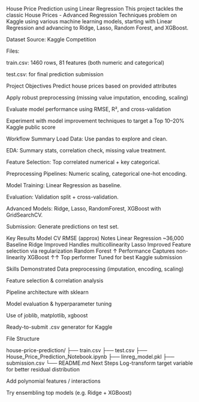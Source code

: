 House Price Prediction using Linear Regression
This project tackles the classic House Prices - Advanced Regression Techniques problem on Kaggle using various machine learning models, starting with Linear Regression and advancing to Ridge, Lasso, Random Forest, and XGBoost.

Dataset
Source: Kaggle Competition

Files:

train.csv: 1460 rows, 81 features (both numeric and categorical)

test.csv: for final prediction submission

Project Objectives
Predict house prices based on provided attributes

Apply robust preprocessing (missing value imputation, encoding, scaling)

Evaluate model performance using RMSE, R², and cross-validation

Experiment with model improvement techniques to target a Top 10–20% Kaggle public score

Workflow Summary
Load Data: Use pandas to explore and clean.

EDA: Summary stats, correlation check, missing value treatment.

Feature Selection: Top correlated numerical + key categorical.

Preprocessing Pipelines: Numeric scaling, categorical one-hot encoding.

Model Training: Linear Regression as baseline.

Evaluation: Validation split + cross-validation.

Advanced Models: Ridge, Lasso, RandomForest, XGBoost with GridSearchCV.

Submission: Generate predictions on test set.

Key Results
Model	CV RMSE (approx)	Notes
Linear Regression	~36,000	Baseline
Ridge	Improved	Handles multicollinearity
Lasso	Improved	Feature selection via regularization
Random Forest	↑ Performance	Captures non-linearity
XGBoost	↑↑ Top performer	Tuned for best Kaggle submission

Skills Demonstrated
Data preprocessing (imputation, encoding, scaling)

Feature selection & correlation analysis

Pipeline architecture with sklearn

Model evaluation & hyperparameter tuning

Use of joblib, matplotlib, xgboost

Ready-to-submit .csv generator for Kaggle

File Structure

house-price-prediction/
├── train.csv
├── test.csv
├── House_Price_Prediction_Notebook.ipynb
├── linreg_model.pkl
├── submission.csv
└── README.md
Next Steps
Log-transform target variable for better residual distribution

Add polynomial features / interactions

Try ensembling top models (e.g. Ridge + XGBoost)

